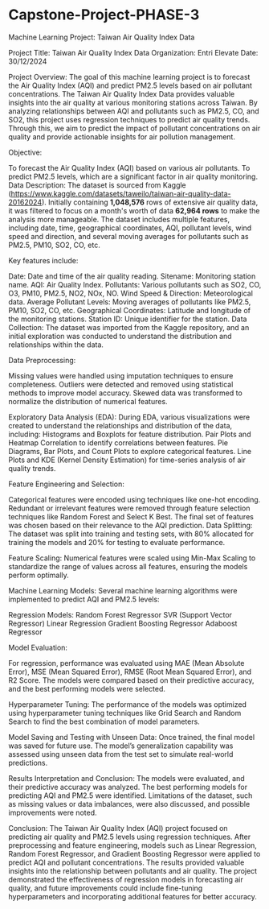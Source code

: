 # Capstone-Project-PHASE-3
Machine Learning Project: Taiwan Air Quality Index Data

Project Title: Taiwan Air Quality Index Data
Organization: Entri Elevate
Date: 30/12/2024

Project Overview:
The goal of this machine learning project is to forecast the Air Quality Index (AQI) and predict PM2.5 levels based on air pollutant concentrations. The Taiwan Air Quality Index Data provides valuable insights into the air quality at various monitoring stations across Taiwan. By analyzing relationships between AQI and pollutants such as PM2.5, CO, and SO2, this project uses regression techniques to predict air quality trends. Through this, we aim to predict the impact of pollutant concentrations on air quality and provide actionable insights for air pollution management.

Objective:

To forecast the Air Quality Index (AQI) based on various air pollutants.
To predict PM2.5 levels, which are a significant factor in air quality monitoring.
Data Description:
The dataset is sourced from Kaggle (https://www.kaggle.com/datasets/taweilo/taiwan-air-quality-data-20162024). Initially containing <b>1,048,576</b> rows of extensive air quality data, it was filtered to focus on a month's worth of data <b>62,964 rows</b> to make the analysis more manageable. The dataset includes multiple features, including date, time, geographical coordinates, AQI, pollutant levels, wind speed and direction, and several moving averages for pollutants such as PM2.5, PM10, SO2, CO, etc.

Key features include:

Date: Date and time of the air quality reading.
Sitename: Monitoring station name.
AQI: Air Quality Index.
Pollutants: Various pollutants such as SO2, CO, O3, PM10, PM2.5, NO2, NOx, NO.
Wind Speed & Direction: Meteorological data.
Average Pollutant Levels: Moving averages of pollutants like PM2.5, PM10, SO2, CO, etc.
Geographical Coordinates: Latitude and longitude of the monitoring stations.
Station ID: Unique identifier for the station.
Data Collection:
The dataset was imported from the Kaggle repository, and an initial exploration was conducted to understand the distribution and relationships within the data.

Data Preprocessing:

Missing values were handled using imputation techniques to ensure completeness.
Outliers were detected and removed using statistical methods to improve model accuracy.
Skewed data was transformed to normalize the distribution of numerical features.

Exploratory Data Analysis (EDA): During EDA, various visualizations were created to understand the relationships and distribution of the data, 
including: Histograms and Boxplots for feature distribution.
Pair Plots and Heatmap Correlation to identify correlations between features.
Pie Diagrams, Bar Plots, and Count Plots to explore categorical features.
Line Plots and KDE (Kernel Density Estimation) for time-series analysis of air quality trends.

Feature Engineering and Selection:

Categorical features were encoded using techniques like one-hot encoding.
Redundant or irrelevant features were removed through feature selection techniques like Random Forest and Select K Best.
The final set of features was chosen based on their relevance to the AQI prediction.
Data Splitting:
The dataset was split into training and testing sets, with 80% allocated for training the models and 20% for testing to evaluate performance.

Feature Scaling:
Numerical features were scaled using Min-Max Scaling to standardize the range of values across all features, ensuring the models perform optimally.

Machine Learning Models:
Several machine learning algorithms were implemented to predict AQI and PM2.5 levels:

Regression Models:
Random Forest Regressor
SVR (Support Vector Regressor)
Linear Regression
Gradient Boosting Regressor
Adaboost Regressor

Model Evaluation:

For regression, performance was evaluated using MAE (Mean Absolute Error), MSE (Mean Squared Error), RMSE (Root Mean Squared Error), and R2 Score.
The models were compared based on their predictive accuracy, and the best performing models were selected.

Hyperparameter Tuning:
The performance of the models was optimized using hyperparameter tuning techniques like Grid Search and Random Search to find the best combination of model parameters.

Model Saving and Testing with Unseen Data:
Once trained, the final model was saved for future use. The model’s generalization capability was assessed using unseen data from the test set to simulate real-world predictions.

Results Interpretation and Conclusion:
The models were evaluated, and their predictive accuracy was analyzed. The best performing models for predicting AQI and PM2.5 were identified. Limitations of the dataset, such as missing values or data imbalances, were also discussed, and possible improvements were noted.

Conclusion:
The Taiwan Air Quality Index (AQI) project focused on predicting air quality and PM2.5 levels using regression techniques. After preprocessing and feature engineering, models such as Linear Regression, Random Forest Regressor, and Gradient Boosting Regressor were applied to predict AQI and pollutant concentrations. The results provided valuable insights into the relationship between pollutants and air quality. The project demonstrated the effectiveness of regression models in forecasting air quality, and future improvements could include fine-tuning hyperparameters and incorporating additional features for better accuracy.
